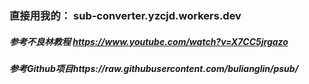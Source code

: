 ### 直接用我的： sub-converter.yzcjd.workers.dev


##### 参考不良林教程 https://www.youtube.com/watch?v=X7CC5jrgazo
##### 参考Github项目https://raw.githubusercontent.com/bulianglin/psub/
